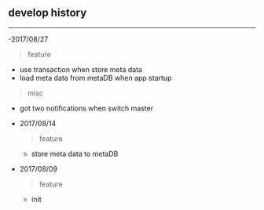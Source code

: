 ## develop history ##
---

-2017/08/27
   > feature
   * use transaction when store meta data
   * load meta data from metaDB when app startup
   > misc
   * got two notifications when switch master

- 2017/08/14
   > feature
	* store meta data to metaDB

- 2017/08/09
   > feature
	* init

